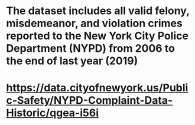 # The dataset includes all valid felony, misdemeanor, and violation crimes reported to the New York City Police Department (NYPD) from 2006 to the end of last year (2019)
# https://data.cityofnewyork.us/Public-Safety/NYPD-Complaint-Data-Historic/qgea-i56i